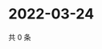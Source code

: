 # 2022-03-24

共 0 条

<!-- BEGIN WEIBO -->
<!-- 最后更新时间 Thu Mar 24 2022 19:00:53 GMT+0800 (China Standard Time) -->

<!-- END WEIBO -->
